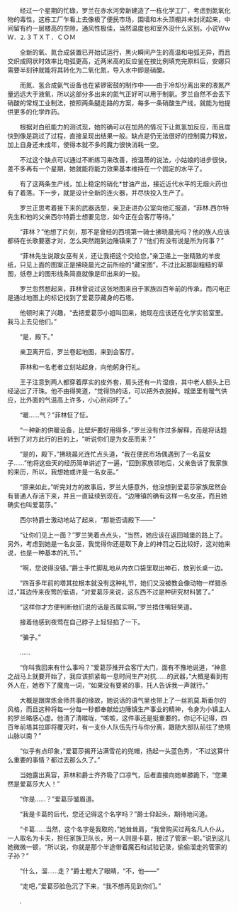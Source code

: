 　　经过一个星期的忙碌，罗兰在赤水河旁新建造了一栋化学工厂，考虑到氮氧化物的毒性，这栋工厂乍看上去像极了便民市场，围墙和木头顶棚并未封闭起来，中间留有约一层楼高的空隙，通风性极佳，当然温度也和室外没什么区别。小说ＷｗＷ．⒉３ＴＸＴ．ＣＯＭ

　　全新的氧、氮合成装置已开始试运行，黑火瞬间产生的高温和电弧无异，而且交织成网状时效率比电弧更高，近两米高的反应釜在按比例填充完原料后，安娜只需要半刻钟就能将其转化为二氧化氮，导入水中即是硝酸。

　　而氮、氢合成氨气设备也在紧锣密鼓的制作中——由于冷却分离出来的液氮产量远远大于液氧，所以这部分多出来的氮气正好可以用于制氨。罗兰自然不会丢下硝酸的常规工业制法，按照两条腿走路的方案，每多一条硝酸生产线，就能为他提供更多的化学炸药。

　　根据对白纸能力的测试现，她的确可以在加热的情况下让氮氢加反应，而且度快到像是跳过了过程，直接呈现出结果一般。缺点是仍无法很好的控制魔力释放，加上自身还未成年，使得本就不多的魔力很快消耗一空。

　　不过这个缺点可以通过不断练习来改善，按温蒂的说法，小姑娘的进步很快，差不多再有一个星期，她就能将能力效果基本维持在一个固定的水平了。

　　有了这两条生产线，加上稳定的硝化*甘油产出，接近近代水平的无烟火药也有了着落。下一步，就是设计全新的连火器，并尽快投入生产了。

　　罗兰正思考着接下来的武器选型，亲卫走进办公室向他汇报道，“菲林.西尔特先生和他的父亲西尔特爵士想要见您，如今正在会客厅等待。”

　　“菲林？”他想了片刻，那不是曾经的西境第一骑士拂晓晨光吗？他的族人应该都待在长歌要塞才对，怎么突然跑到边陲镇来了？“他们有没有说是所为何事？”

　　“菲林先生说跟女巫有关，还让我把这个交给您，”亲卫递上一张精致的羊皮纸，只见上面的图案正是拂晓晨光之前所绘的“藏宝图”，不过比起那副粗糙的草图，纸卷上的图形线条简直就像是印出来的一般。

　　罗兰忽然想起来，菲林曾说过这张地图来自于家族四百年前的传承，而闪电正是通过地图上的标记找到了爱葛莎藏身的石塔。

　　他顿时来了兴趣，“去把爱葛莎小姐叫回来，她现在应该还在化学实验室里。我马上去见他们。”

　　“是，殿下。”

　　亲卫离开后，罗兰卷起地图，来到会客厅。

　　菲林和一名老者立刻站起身，向他躬身行礼。

　　王子注意到两人都穿着厚实的皮外套，肩头还有一片湿痕，其中老人额头上已经泌出了汗珠。他不由得笑道，“觉得热的话，可以把外衣脱掉。城堡里有暖气供应，比外面的气温高上许多，小心别闷坏了。”

　　“暖……气？”菲林怔了怔。

　　“一种新的供暖设备，比壁炉要好用得多，”罗兰没有作过多解释，而是将话题转到了对方此行的目的上，“听说你们是为女巫而来？”

　　“是的，殿下，”拂晓晨光连忙点头道，“我在便民市场偶遇到了一名蓝女子……”他将这些天的经历简单讲述了一遍，“回到家族领地后，父亲告诉了我家族的来历，所以，我想她或许是一名女巫。”

　　“原来如此，”听完对方的故事后，罗兰大感意外，他没想到爱葛莎家族居然会有普通人存活下来，并且一直延续到现在。“边陲镇的确有这样一名女巫，而且她确实也叫爱葛莎。”

　　西尔特爵士激动地站了起来，“那能否请殿下——”

　　“让你们见上一面？”罗兰笑着点点头，“当然，她应该在返回城堡的路上了。另外，考虑到她是一名女巫，我觉得你还是取下身上的神罚之石比较好，这对她来说，也是一种基本的礼节。”

　　“啊，您说得没错。”爵士手忙脚乱地从内衣口袋里取出神石，放到长桌一边。

　　“四百多年前的塔其拉根本就没有这种礼节，她们又没被教会像动物一样猎杀过，”耳边传来夜莺的低语，“对爱葛莎来说，这东西不过是种研究材料罢了。”

　　“这样你才方便判断他们说的话是否属实啊，”罗兰捂住嘴轻笑道。

　　接着他感到夜莺在自己脖子上轻轻掐了一下。

　　“骗子。”

　　……

　　“你叫我回来有什么事吗？”爱葛莎推开会客厅大门，面有不豫地说道，“神意之战马上就要开始了，我应该抓紧每一息时间生产对抗……的武器，”大概是看到有外人在，她吞下了魔鬼一词，“如果没有要紧的事，托人告诉我一声就行。”

　　大概是跟席炼金师共事的缘故，她说话的语气里也带上了一丝凯莫.斯垂尔的风格，而且这种将每一分每一秒都奉献给边陲镇生产事业的精神，令身为小镇主人的罗兰略感心虚。他清了清喉咙，“咳咳，这件事还是挺重要的。你记不记得，四百年前塔其拉即将覆灭时，有一支仆人队伍先行与你分离，跟随大部队前往了绝境山脉以南？”

　　“似乎有点印象，”爱葛莎揭开沾满雪花的兜帽，扬起一头蓝色秀，“不过这算什么重要的事情？都过去那么久了。”

　　当她露出真容，菲林和爵士齐齐吸了口凉气，后者直接向她单膝跪下，“您果然是爱葛莎大人！”

　　“你是……？”爱葛莎皱眉道。

　　“我是卡葛的后代，您还记得这个名字吗？”爵士仰起头，期待地问道。

　　“卡葛……当然，这个名字是我取的，”她耸耸肩，“我曾购买过两名凡人仆从，一人取名为卡夫，担任家族卫队长，另一人则是卡葛，接过了管家一职。”说到这儿她微微一顿，“所以说，你就是那个半途带着魔石和试验记录，偷偷溜走的管家的子孙？”

　　“什么，溜……走？”爵士瞪大了眼睛，“不，他——”

　　“走吧，”爱葛莎脸色沉了下来，“我不想再见到你们。”

　　.
